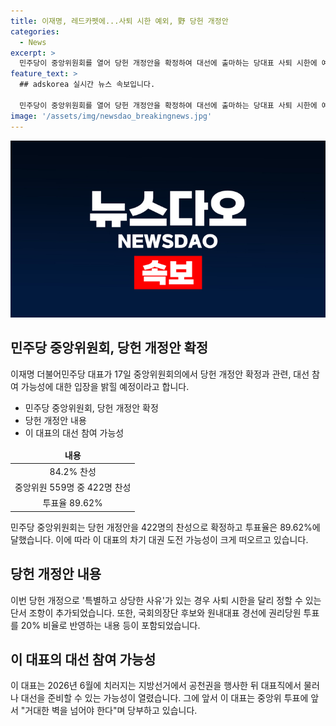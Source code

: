 ```yaml
---
title: 이재명, 레드카펫에...사퇴 시한 예외, 野 당헌 개정안
categories:
  - News
excerpt: >
  민주당이 중앙위원회를 열어 당헌 개정안을 확정하여 대선에 출마하는 당대표 사퇴 시한에 예외를 둘 수 있게 했다. 이로써 이재명 대표는 민주당 대표로 연임하여 차기 대권에 도전할 가능성이 커졌다. 당헌 개정은 84.2% 찬성을 받아 가결되었고, 특별한 사유가 있는 경우 대선에 출마하기 위해 사퇴 시한을 달리 정할 수 있는 것도 담겼다. 또한, 국회의장단 후보와 원내대표 경선에 권리당원 투표를 반영하는 내용과 부정부패 혐의로 기소된 당직자의 직무를 정지하는 규정 등이 포함되었다. 결과적으로 이 대표는 2026년 6월 지방선거에서 공천권을 행사한 뒤 대선을 준비할 수 있게 되었다. 8월 18일로 예정된 전당대회를 앞두고 이달 말부터 내달 초에 연임 관련 입장을 밝힐 예정이다.
feature_text: >
  ## adskorea 실시간 뉴스 속보입니다.

  민주당이 중앙위원회를 열어 당헌 개정안을 확정하여 대선에 출마하는 당대표 사퇴 시한에 예외를 둘 수 있게 했다. 이로써 이재명 대표는 민주당 대표로 연임하여 차기 대권에 도전할 가능성이 커졌다. 당헌 개정은 84.2% 찬성을 받아 가결되었고, 특별한 사유가 있는 경우 대선에 출마하기 위해 사퇴 시한을 달리 정할 수 있는 것도 담겼다. 또한, 국회의장단 후보와 원내대표 경선에 권리당원 투표를 반영하는 내용과 부정부패 혐의로 기소된 당직자의 직무를 정지하는 규정 등이 포함되었다. 결과적으로 이 대표는 2026년 6월 지방선거에서 공천권을 행사한 뒤 대선을 준비할 수 있게 되었다. 8월 18일로 예정된 전당대회를 앞두고 이달 말부터 내달 초에 연임 관련 입장을 밝힐 예정이다.
image: '/assets/img/newsdao_breakingnews.jpg'
---
```


<p><img src="/assets/img/newsdao_breakingnews.jpg" alt="adskorea 속보" /></p>

<h2 data-ke-size="size26">민주당 중앙위원회, 당헌 개정안 확정</h2>

<p data-ke-size="size16">이재명 더불어민주당 대표가 17일 중앙위원회의에서 당헌 개정안 확정과 관련, 대선 참여 가능성에 대한 입장을 밝힐 예정이라고 합니다.</p>

<ul>
<li>민주당 중앙위원회, 당헌 개정안 확정</li>
<li>당헌 개정안 내용</li>
<li>이 대표의 대선 참여 가능성</li>
</ul>

<table>
<thead>
<tr>
<td style="text-align: center; height: 17px;"><b>내용</b></td>
</tr>
</thead>
<tbody>
<tr>
<td style="text-align: center; height: 17px;">84.2% 찬성</td>
</tr>
<tr>
<td style="text-align: center; height: 17px;">중앙위원 559명 중 422명 찬성</td>
</tr>
<tr>
<td style="text-align: center; height: 17px;">투표율 89.62%</td>
</tr>
</tbody>
</table>

<p data-ke-size="size16">민주당 중앙위원회는 당헌 개정안을 422명의 찬성으로 확정하고 투표율은 89.62%에 달했습니다. 이에 따라 이 대표의 차기 대권 도전 가능성이 크게 떠오르고 있습니다.</p>

<h2 data-ke-size="size26">당헌 개정안 내용</h2>

<p data-ke-size="size16">이번 당헌 개정으로 '특별하고 상당한 사유'가 있는 경우 사퇴 시한을 달리 정할 수 있는 단서 조항이 추가되었습니다. 또한, 국회의장단 후보와 원내대표 경선에 권리당원 투표를 20% 비율로 반영하는 내용 등이 포함되었습니다.</p>

<h2 data-ke-size="size26">이 대표의 대선 참여 가능성</h2>

<p data-ke-size="size16">이 대표는 2026년 6월에 치러지는 지방선거에서 공천권을 행사한 뒤 대표직에서 물러나 대선을 준비할 수 있는 가능성이 열렸습니다. 그에 앞서 이 대표는 중앙위 투표에 앞서 "거대한 벽을 넘어야 한다"며 당부하고 있습니다.</p>

<p data-ke-size="size16">&nbsp;</p>

